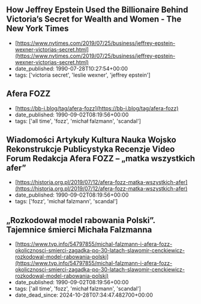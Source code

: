  ## How Jeffrey Epstein Used the Billionaire Behind Victoria’s Secret for Wealth and Women - The New York Times
 - [https://www.nytimes.com/2019/07/25/business/jeffrey-epstein-wexner-victorias-secret.html](https://www.nytimes.com/2019/07/25/business/jeffrey-epstein-wexner-victorias-secret.html)
 - date_published: 1990-07-28T10:27:54+00:00
 - tags: ['victoria secret', 'leslie wexner', 'jeffrey epstein']

 ## Afera FOZZ
 - [https://bb-i.blog/tag/afera-fozz](https://bb-i.blog/tag/afera-fozz)
 - date_published: 1990-09-02T08:19:56+00:00
 - tags: ['all time', 'fozz', 'michał falzmann', 'scandal']

 ## Wiadomości     Artykuły     Kultura     Nauka     Wojsko     Rekonstrukcje     Publicystyka     Recenzje     Video     Forum     Redakcja  Afera FOZZ – „matka wszystkich afer”
 - [https://historia.org.pl/2019/07/12/afera-fozz-matka-wszystkich-afer](https://historia.org.pl/2019/07/12/afera-fozz-matka-wszystkich-afer)
 - date_published: 1990-09-02T08:19:56+00:00
 - tags: ['fozz', 'michał falzmann', 'scandal']

 ## „Rozkodował model rabowania Polski”. Tajemnice śmierci Michała Falzmanna
 - [https://www.tvp.info/54797855/michal-falzmann-i-afera-fozz-okolicznosci-smierci-zagadka-po-30-latach-slawomir-cenckiewicz-rozkodowal-model-rabowania-polski](https://www.tvp.info/54797855/michal-falzmann-i-afera-fozz-okolicznosci-smierci-zagadka-po-30-latach-slawomir-cenckiewicz-rozkodowal-model-rabowania-polski)
 - date_published: 1990-09-02T08:19:56+00:00
 - tags: ['all time', 'fozz', 'michał falzmann', 'scandal']
 - date_dead_since: 2024-10-28T07:34:47.482700+00:00

